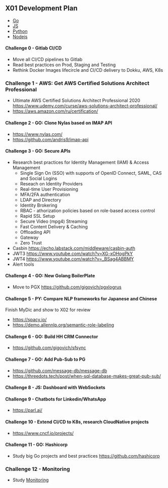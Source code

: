 ## X01 Development Plan
* [Go](../Golang-Checklist.md)
* [JS](../Frontend-Checklist.md)
* [Python](../Python-Checklist.md)
* [Nodejs](../Nodejs-Checklist.md)

#### Challenge 0 - Gitlab CI/CD 
* Move all CI/CD pipelines to Gitlab
* Read best practices on Prod, Staging and Testing 
* Rethink Docker Images lifecircle and CI/CD delivery to Dokku, AWS, K8s

### Challenge 1 - AWS: Get AWS Certified Solutions Architect Professional
* Ultimate AWS Certified Solutions Architect Professional 2020 https://www.udemy.com/curse/aws-solutions-architect-professional/
* https://aws.amazon.com/ru/certification/

#### Challenge 2 - GO: Clone Nylas based on IMAP API
* https://www.nylas.com/
* https://github.com/andris9/imap-api 

#### Challenge 3 - GO: Secure APIs
* Research best practices for Identity Management (IAM) & Access Management
    - Single Sign On (SSO) with supports of OpenID Connect, SAML, CAS and Social Logins
    - Reseach on Identity Providers
    - Real-time User Provisioning
    - MFA/2FA authentication
    - LDAP and Directory
    - Identity Brokering
    - RBAC - athorization policies based on role-based access control
    - Rapid SSL Setup
    - Secure Video (mpg4) Streaming
    - Fast Content Delivery & Caching
    - Offloading API
    - Gateway
    - Zero Trust 
* Casbin https://echo.labstack.com/middleware/casbin-auth 
* JWT3 https://www.youtube.com/watch?v=XG-xOHogPkY 
* JWT4 https://www.youtube.com/watch?v=_BSag4ABBMY 
* Alert tools 

#### Challenge 4 - GO: New Golang BoilerPlate 
* Move to PGX https://github.com/gigovich/pgxlogrus 

#### Challenge 5 - PY: Compare NLP frameworks for Japanese and Chinese 
Finish MyDic and show to X02 for review

* https://spacy.io/
* https://demo.allennlp.org/semantic-role-labeling 

#### Challenge 6 - GO: Build HH CRM Connector 
* https://github.com/gigovich/sfsync 

#### Challenge 7 - GO: Add Pub-Sub to PG 
* https://github.com/message-db/message-db
* https://threedots.tech/post/when-sql-database-makes-great-pub-sub/ 

#### Challenge 8 - JS: Dashboard with WebSockets 

#### Challenge 9 - Chatbots for Linkedin/WhatsApp
* https://parl.ai/

#### Challenge 10 - Extend CI/CD to K8s, research CloudNative projects
* https://www.cncf.io/projects/

#### Challenge 11 - GO: Hashicorp 
* Study big Go projects and best practices https://github.com/hashicorp  

### Challenge 12 - Monitoring
* Study [Monitoring](../notes/09-Monitoring.md)


